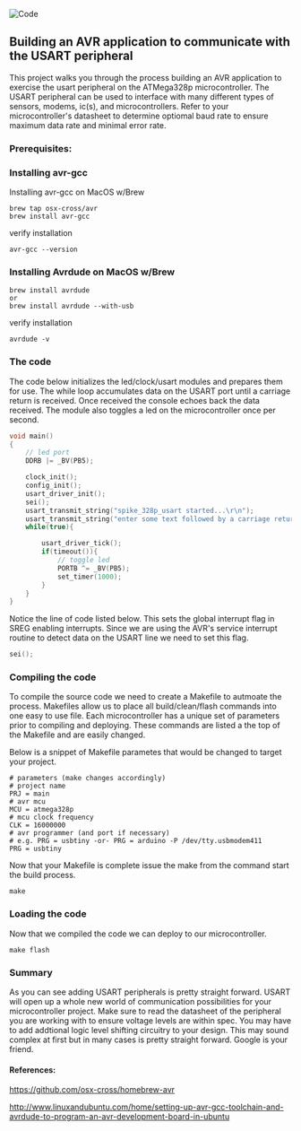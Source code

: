 ![Code](https://raw.githubusercontent.com/johncobb/spike_328p_blinky/master/img/isr_code.png)

## Building an AVR application to communicate with the USART peripheral
This project walks you through the process building an AVR application to exercise the usart peripheral on the ATMega328p microcontroller. The USART peripheral can be used to interface with many different types of sensors, modems, ic(s), and microcontrollers. Refer to your microcontroller's datasheet to determine optiomal baud rate to ensure maximum data rate and minimal error rate.

### Prerequisites:

### Installing avr-gcc

Installing avr-gcc on MacOS w/Brew
```console
brew tap osx-cross/avr
brew install avr-gcc
```
verify installation
```console
avr-gcc --version
```

### Installing Avrdude on MacOS w/Brew
```console
brew install avrdude
or
brew install avrdude --with-usb
```
verify installation
```console
avrdude -v
```

### The code
The code below initializes the led/clock/usart modules and prepares them for use. The while loop accumulates data on the USART port until a carriage return is received. Once received the console echoes back the data received. The module also toggles a led on the microcontroller once per second. 

```c++
void main()
{
    // led port
    DDRB |= _BV(PB5);

    clock_init();
    config_init();
    usart_driver_init();
    sei();
    usart_transmit_string("spike_328p_usart started...\r\n");
    usart_transmit_string("enter some text followed by a carriage return\r\n");
    while(true){

        usart_driver_tick();
        if(timeout()){
            // toggle led
            PORTB ^= _BV(PB5);
            set_timer(1000);
        }
    }
}
```

Notice the line of code listed below. This sets the global interrupt flag in SREG enabling interrupts. Since we are using the AVR's service interrupt routine to detect data on the USART line we need to set this flag.
```c++
sei();
```

### Compiling the code
To compile the source code we need to create a Makefile to autmoate the process. Makefiles allow us to place all build/clean/flash commands into one easy to use file. Each microcontroller has a unique set of parameters prior to compiling and deploying. These commands are listed a the top of the Makefile and are easily changed.

Below is a snippet of Makefile parametes that would be changed to target your project.
```console
# parameters (make changes accordingly)
# project name
PRJ = main
# avr mcu
MCU = atmega328p
# mcu clock frequency
CLK = 16000000
# avr programmer (and port if necessary)
# e.g. PRG = usbtiny -or- PRG = arduino -P /dev/tty.usbmodem411
PRG = usbtiny
```

Now that your Makefile is complete issue the make from the command start the build process.

```console
make
```


### Loading the code
Now that we compiled the code we can deploy to our microcontroller.

```console
make flash
```


### Summary
As you can see adding USART peripherals is pretty straight forward. USART will open up a whole new world of communication possibilities for your microcontroller project. Make sure to read the datasheet of the peripheral you are working with to ensure voltage levels are within spec. You may have to add addtional logic level shifting circuitry to your design. This may sound complex at first but in many cases is pretty straight forward. Google is your friend.


#### References:
https://github.com/osx-cross/homebrew-avr

http://www.linuxandubuntu.com/home/setting-up-avr-gcc-toolchain-and-avrdude-to-program-an-avr-development-board-in-ubuntu